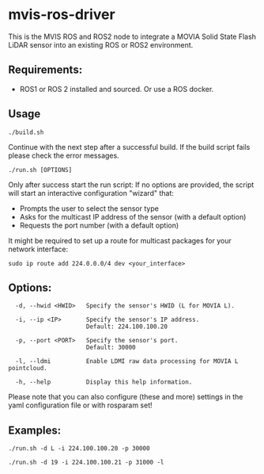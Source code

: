 # mvis-ros-driver

This is the MVIS ROS and ROS2 node to integrate a MOVIA Solid State Flash LiDAR sensor into an existing ROS or ROS2 environment.

Requirements:
-------------
- ROS1 or ROS 2 installed and sourced. Or use a ROS docker.

Usage
-----
```
./build.sh
```

Continue with the next step after a successful build. If the build script fails please check the error messages.

```
./run.sh [OPTIONS]
```

Only after success start the run script:
If no options are provided, the script will start an interactive configuration "wizard" that:
- Prompts the user to select the sensor type
- Asks for the multicast IP address of the sensor (with a default option)
- Requests the port number (with a default option)

It might be required to set up a route for multicast packages for your network interface:
```
sudo ip route add 224.0.0.0/4 dev <your_interface>
```

Options:
--------
```
  -d, --hwid <HWID>   Specify the sensor's HWID (L for MOVIA L).

  -i, --ip <IP>       Specify the sensor's IP address.
                      Default: 224.100.100.20

  -p, --port <PORT>   Specify the sensor's port.
                      Default: 30000

  -l, --ldmi          Enable LDMI raw data processing for MOVIA L pointcloud.

  -h, --help          Display this help information.
```

Please note that you can also configure (these and more) settings in the yaml configuration file or with rosparam set!

Examples:
---------
```
./run.sh -d L -i 224.100.100.20 -p 30000
``` 
```
./run.sh -d 19 -i 224.100.100.21 -p 31000 -l
```